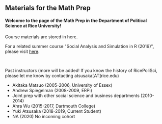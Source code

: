 ## Materials for the Math Prep

#### Welcome to the page of the Math Prep in the Department of Political Science at Rice University!
Course materials are stored in here.

For a related summer course "Social Analysis and Simulation in R (2019)", please visit [here](https://github.com/YukiAtsusaka/R_2019).



<br>

Past instructors (more will be added! If you know the history of RicePoliSci, please let me know by contacting atsusaka[AT]rice.edu)

- Akitaka Matsuo (2005-2006, University of Essex)
- Andrew Spiegelman (2008-2009, ERPi)
- Joint prep with other social science and business departments (2010-2014)
- Ahra Wu (2015-2017, Dartmouth College)
- Yuki Atsusaka (2018-2019, Current Student)
- NA (2020) No incoming cohort
